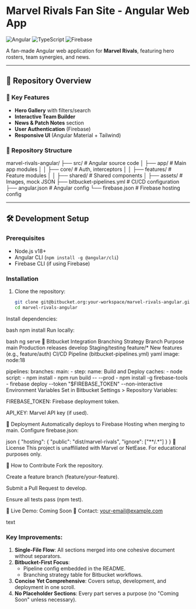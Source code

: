 # Marvel Rivals Fan Site - Angular Web App

![Angular](https://img.shields.io/badge/Angular-DD0031?style=for-the-badge&logo=angular&logoColor=white)
![TypeScript](https://img.shields.io/badge/TypeScript-3178C6?style=for-the-badge&logo=typescript&logoColor=white)
![Firebase](https://img.shields.io/badge/Firebase-FFCA28?style=for-the-badge&logo=firebase&logoColor=black)

A fan-made Angular web application for **Marvel Rivals**, featuring hero rosters, team synergies, and news.

---

## 📌 Repository Overview

### 🌟 Key Features
- **Hero Gallery** with filters/search
- **Interactive Team Builder**
- **News & Patch Notes** section
- **User Authentication** (Firebase)
- **Responsive UI** (Angular Material + Tailwind)

### 📂 Repository Structure

marvel-rivals-angular/
├── src/ # Angular source code
│ ├── app/ # Main app modules
│ │ ├── core/ # Auth, interceptors
│ │ ├── features/ # Feature modules
│ │ ├── shared/ # Shared components
│ ├── assets/ # Images, mock JSON
├── bitbucket-pipelines.yml # CI/CD configuration
├── angular.json # Angular config
└── firebase.json # Firebase hosting config

---

## 🛠 Development Setup

### Prerequisites
- Node.js v18+
- Angular CLI (`npm install -g @angular/cli`)
- Firebase CLI (if using Firebase)

### Installation
1. Clone the repository:
   ```bash
   git clone git@bitbucket.org:your-workspace/marvel-rivals-angular.git
   cd marvel-rivals-angular

Install dependencies:

bash
npm install
Run locally:

bash
ng serve
🔧 Bitbucket Integration
Branching Strategy
Branch	Purpose
main	Production releases
develop	Staging/testing
feature/*	New features (e.g., feature/auth)
CI/CD Pipeline (bitbucket-pipelines.yml)
yaml
image: node:18

pipelines:
  branches:
    main:
      - step:
          name: Build and Deploy
          caches:
            - node
          script:
            - npm install
            - npm run build -- --prod
            - npm install -g firebase-tools
            - firebase deploy --token "$FIREBASE_TOKEN" --non-interactive
Environment Variables
Set in Bitbucket Settings > Repository Variables:

FIREBASE_TOKEN: Firebase deployment token.

API_KEY: Marvel API key (if used).

🚀 Deployment
Automatically deploys to Firebase Hosting when merging to main. Configure firebase.json:

json
{
  "hosting": {
    "public": "dist/marvel-rivals",
    "ignore": ["**/.*"]
  }
}
📜 License
This project is unaffiliated with Marvel or NetEase. For educational purposes only.

🙌 How to Contribute
Fork the repository.

Create a feature branch (feature/your-feature).

Submit a Pull Request to develop.

Ensure all tests pass (npm test).

🔗 Live Demo: Coming Soon
📧 Contact: your-email@example.com

text

### Key Improvements:
1. **Single-File Flow**: All sections merged into one cohesive document without separators.
2. **Bitbucket-First Focus**: 
   - Pipeline config embedded in the README.
   - Branching strategy table for Bitbucket workflows.
3. **Concise Yet Comprehensive**: Covers setup, development, and deployment in one scroll.
4. **No Placeholder Sections**: Every part serves a purpose (no "Coming Soon" unless necessary).